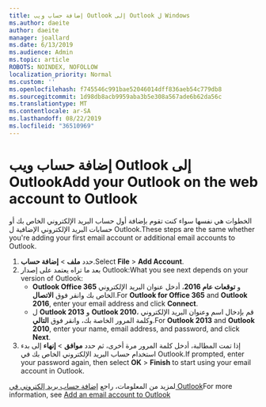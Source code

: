 ```yaml
---
title: إضافة حساب ويب Outlook إلى Outlook ل Windows
ms.author: daeite
author: daeite
manager: joallard
ms.date: 6/13/2019
ms.audience: Admin
ms.topic: article
ROBOTS: NOINDEX, NOFOLLOW
localization_priority: Normal
ms.custom: ''
ms.openlocfilehash: f745546c991bae52046014dff836aeb54c779db8
ms.sourcegitcommit: 1d98db8acb9959aba3b5e308a567ade6b62da56c
ms.translationtype: MT
ms.contentlocale: ar-SA
ms.lasthandoff: 08/22/2019
ms.locfileid: "36510969"
---
```

# <a name="add-your-outlook-on-the-web-account-to-outlook"></a><span data-ttu-id="4ca6d-102">إضافة حساب ويب Outlook إلى Outlook</span><span class="sxs-lookup"><span data-stu-id="4ca6d-102">Add your Outlook on the web account to Outlook</span></span>

<span data-ttu-id="4ca6d-103">الخطوات هي نفسها سواء كنت تقوم بإضافة أول حساب البريد الإلكتروني الخاص بك أو حسابات البريد الإلكتروني الإضافية ل Outlook.</span><span class="sxs-lookup"><span data-stu-id="4ca6d-103">These steps are the same whether you're adding your first email account or additional email accounts to Outlook.</span></span>

1. <span data-ttu-id="4ca6d-104">حدد **ملف** > **إضافة حساب**.</span><span class="sxs-lookup"><span data-stu-id="4ca6d-104">Select **File** > **Add Account**.</span></span>
1. <span data-ttu-id="4ca6d-105">بعد ما تراه يعتمد على إصدار Outlook:</span><span class="sxs-lookup"><span data-stu-id="4ca6d-105">What you see next depends on your version of Outlook:</span></span>
    - <span data-ttu-id="4ca6d-106">**Outlook Office 365** و **توقعات عام 2016**، أدخل عنوان البريد الإلكتروني الخاص بك وانقر فوق **الاتصال**.</span><span class="sxs-lookup"><span data-stu-id="4ca6d-106">For **Outlook for Office 365** and **Outlook 2016**, enter your email address and click **Connect**.</span></span>
    - <span data-ttu-id="4ca6d-107">ل **Outlook 2013** و **Outlook 2010**، قم بإدخال اسم وعنوان البريد الإلكتروني وكلمة المرور الخاصة بك، وانقر فوق **التالي**.</span><span class="sxs-lookup"><span data-stu-id="4ca6d-107">For **Outlook 2013** and **Outlook 2010**, enter your name, email address, and password, and click **Next**.</span></span>
1. <span data-ttu-id="4ca6d-108">إذا تمت المطالبة، أدخل كلمة المرور مرة أخرى، ثم حدد **موافق** > **إنهاء** إلى بدء استخدام حساب البريد الإلكتروني الخاص بك في Outlook.</span><span class="sxs-lookup"><span data-stu-id="4ca6d-108">If prompted, enter your password again, then select **OK** > **Finish** to start using your email account in Outlook.</span></span>

<span data-ttu-id="4ca6d-109">لمزيد من المعلومات، راجع [إضافة حساب بريد إلكتروني في Outlook](https://support.office.com/article/6e27792a-9267-4aa4-8bb6-c84ef146101b)</span><span class="sxs-lookup"><span data-stu-id="4ca6d-109">For more information, see [Add an email account to Outlook](https://support.office.com/article/6e27792a-9267-4aa4-8bb6-c84ef146101b)</span></span>